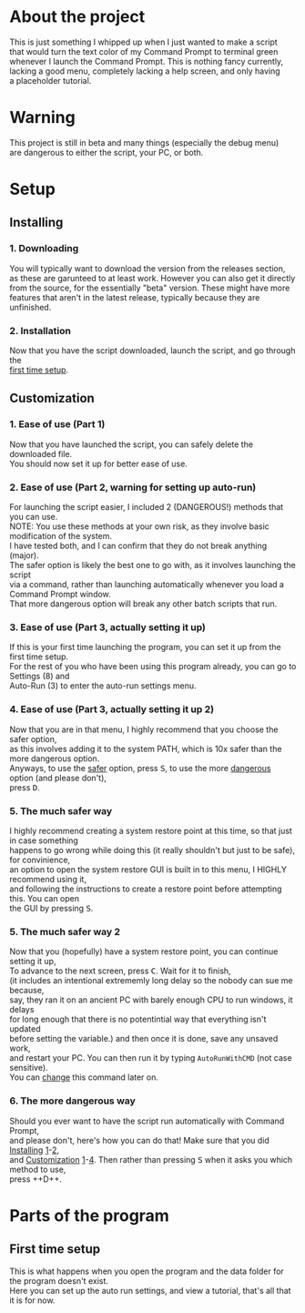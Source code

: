 # About the project

This is just something I whipped up when I just wanted to make a script  
that would turn the text color of my Command Prompt to terminal green  
whenever I launch the Command Prompt. This is nothing fancy currently,  
lacking a good menu, completely lacking a help screen, and only having  
a placeholder tutorial.

# Warning

This project is still in beta and many things (especially the debug menu)  
are dangerous to either the script, your PC, or both.

# Setup

## Installing

### 1. Downloading

You will typically want to download the version from the releases section,  
as these are garunteed to at least work. However you can also get it directly  
from the source, for the essentially "beta" version. These might have more  
features that aren't in the latest release, typically because they are unfinished.

### 2. Installation

Now that you have the script downloaded, launch the script, and go through the  
[first time setup](#First-Time-Setup).

## Customization

### 1. Ease of use (Part 1)

Now that you have launched the script, you can safely delete the downloaded file.  
You should now set it up for better ease of use.

### 2. Ease of use (Part 2, warning for setting up auto-run)

For launching the script easier, I included 2 (DANGEROUS!) methods that you can use.  
NOTE: You use these methods at your own risk, as they involve basic modification of the system.  
I have tested both, and I can confirm that they do not break anything (major).  
The safer option is likely the best one to go with, as it involves launching the script  
via a command, rather than launching automatically whenever you load a Command Prompt window.  
That more dangerous option will break any other batch scripts that run.

### 3. Ease of use (Part 3, actually setting it up)

If this is your first time launching the program, you can set it up from the first time setup.  
For the rest of you who have been using this program already, you can go to Settings (8) and  
Auto-Run (3) to enter the auto-run settings menu.

### 4. Ease of use (Part 3, actually setting it up 2)

Now that you are in that menu, I highly recommend that you choose the safer option,  
as this involves adding it to the system PATH, which is 10x safer than the more dangerous option.  
Anyways, to use the [safer](#5-The-much-safer-way) option, press <kbd>S</kbd>, to use the more [dangerous](#6-The-more-dangerous-way) option (and please don't),  
press <kbd>D</kbd>.

### 5. The much safer way

I highly recommend creating a system restore point at this time, so that just in case something  
happens to go wrong while doing this (it really shouldn't but just to be safe), for convinience,  
an option to open the system restore GUI is built in to this menu, I HIGHLY recommend using it,  
and following the instructions to create a restore point before attempting this. You can open  
the GUI by pressing <kbd>S</kbd>.

### 5. The much safer way **2**

Now that you (hopefully) have a system restore point, you can continue setting it up,  
To advance to the next screen, press <kbd>C</kbd>. Wait for it to finish,  
(it includes an intentional extrememly long delay so the nobody can sue me because,  
say, they ran it on an ancient PC with barely enough CPU to run windows, it delays  
for long enough that there is no potentintial way that everything isn't updated  
before setting the variable.) and then once it is done, save any unsaved work,  
and restart your PC. You can then run it by typing `AutoRunWithCMD` (not case sensitive).  
You can [change](#Change-the-name-of-the-script) this command later on.

### 6. The more dangerous way

Should you ever want to have the script run automatically with Command Prompt,  
and please don't, here's how you can do that! Make sure that you did [Installing](#installing) [1](#1-downloading)-[2](#2-installation),  
and [Customization](#customization) [1](#1-ease-of-use-part-1)-[4](#4-ease-of-use-part-3-actually-setting-it-up-2). Then rather than pressing <kbd>S</kbd> when it asks you which method to use,  
press ++D++.

# Parts of the program

## First time setup

This is what happens when you open the program and the data folder for the program doesn't exist.  
Here you can set up the auto run settings, and view a tutorial, that's all that it is for now.
